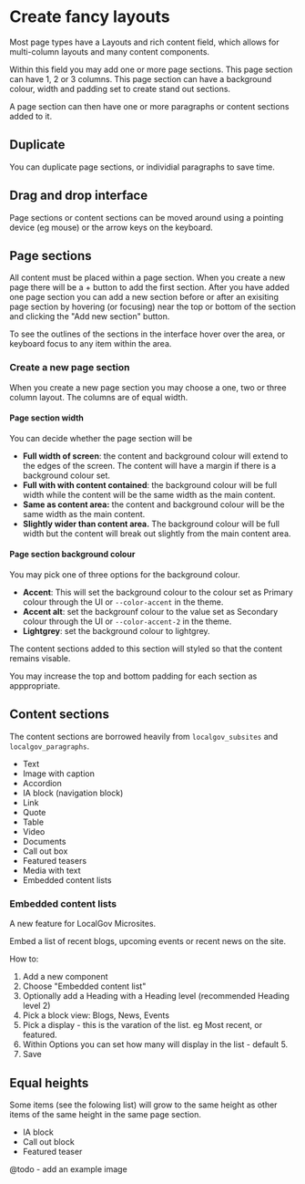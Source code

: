 # Create fancy layouts

Most page types have a Layouts and rich content field, which allows for multi-column layouts and many content components. 

Within this field you may add one or more page sections. This page section can have 1, 2 or 3 columns. This page section can have a background colour, width and padding set to create stand out sections. 

A page section can then have one or more paragraphs or content sections added to it. 

## Duplicate

You can duplicate page sections, or individial paragraphs to save time. 

## Drag and drop interface

Page sections or content sections can be moved around using a pointing device (eg mouse) or the arrow keys on the keyboard. 

## Page sections

All content must be placed within a page section. When you create a new page there will be a + button to add the first section. After you have added one page section you can add a new section before or after an exisiting page section by hovering (or focusing) near the top or bottom of the section and clicking the "Add new section" button. 

To see the outlines of the sections in the interface hover over the area, or keyboard focus to any item within the area. 

### Create a new page section

When you create a new page section you may choose a one, two or three column layout. The columns are of equal width. 

#### Page section width

You can decide whether the page section will be

- **Full width of screen**: the content and background colour will extend to the edges of the screen. The content will have a margin if there is a background colour set.
- **Full with with content contained**: the background colour will be full width while the content will be the same width as the main content.
- **Same as content area:** the content and background colour will be the same width as the main content. 
- **Slightly wider than content area.** The background colour will be full width but the content will break out slightly from the main content area. 

#### Page section background colour

You may pick one of three options for the background colour. 

- **Accent**: This will set the background colour to the colour set as Primary colour through the UI or `--color-accent` in the theme.
- **Accent alt**: set the backgrounf colour to the value set as Secondary colour through the UI or `--color-accent-2` in the theme.
- **Lightgrey**: set the background colour to lightgrey. 

The content sections added to this section will styled so that the content remains visable.

You may increase the top and bottom padding for each section as apppropriate.

## Content sections

The content sections are borrowed heavily from `localgov_subsites` and `localgov_paragraphs`. 

- Text
- Image with caption
- Accordion
- IA block (navigation block)
- Link
- Quote
- Table
- Video
- Documents
- Call out box
- Featured teasers
- Media with text 
- Embedded content lists

### Embedded content lists
A new feature for LocalGov Microsites. 

Embed a list of recent blogs, upcoming events or recent news on the site. 

How to:
1. Add a new component
2. Choose "Embedded content list"
3. Optionally add a Heading with a Heading level (recommended Heading level 2)
4. Pick a block view: Blogs, News, Events
5. Pick a display - this is the varation of the list. eg Most recent, or featured.
6. Within Options you can set how many will display in the list - default 5.
7. Save

## Equal heights

Some items (see the folowing list) will grow to the same height as other items of the same height in the same page section.

- IA block
- Call out block
- Featured teaser

@todo - add an example image
